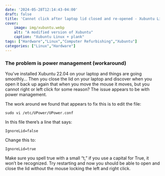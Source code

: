 ```yaml
---
date: '2024-05-28T12:14:43-04:00'
draft: false
title: 'Cannot click after laptop lid closed and re-opened - Xubuntu Linux'
cover:
    image: img/xubuntu.webp
    alt: "A modified version of Xubuntu"
    caption: "Xubuntu Linux + plank"
tags: ["Hardware","Linux","Computer Refurbishing","Xubuntu"]
categories: ["Linux","Hardware"]
---
```


### The problem is power management (workaround)

You’ve installed Xubuntu 22.04 on your laptop and things are going smoothly… Then you close the lid on your laptop and discover when you open it back up again that when you move the mouse it moves, but you cannot right or left click for some reason? The issue appears to be with power management.

The work around we found that appears to fix this is to edit the file:

```shell
sudo vi /etc/UPower/UPower.conf
```

In this file there’s a line that says:

```shell
IgnoreLid=false
```

Change this to:

```shell
IgnoreLid=true
```

Make sure you spell true with a small “t,” if you use a capital for True, it won’t be recognized. Try restarting and now you should be able to open and close the lid without the mouse locking the left and right click.
